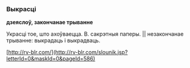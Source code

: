 ### Выкрасці
**дзеяслоў, закончанае трыванне**

Украсці тое, што ахоўваецца. В. сакрэтныя паперы. || незакончанае трыванне: выкрадаць і выкрадваць.

<a rel="author">[http://rv-blr.com/](http://rv-blr.com/slounik.jsp?letterId=0&maskId=0&pageId=586)</a>

